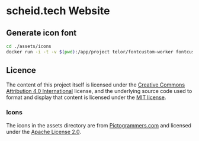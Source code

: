 # scheid.tech Website

## Generate icon font

```bash
cd ./assets/icons
docker run -i -t -v $(pwd):/app/project telor/fontcustom-worker fontcustom compile -n icons
```

## Licence

The content of this project itself is licensed under the [Creative Commons Attribution 4.0 International](https://creativecommons.org/licenses/by/4.0/) license, and the underlying source code used to format and display that content is licensed under the [MIT license](./LICENCE).

### Icons

The icons in the assets directory are from [Pictogrammers.com](https://pictogrammers.com/library/mdi/) and licensed under the [Apache License 2.0](https://www.apache.org/licenses/LICENSE-2.0.txt).